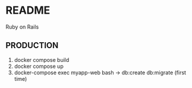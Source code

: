 # README

Ruby on Rails

## PRODUCTION

1. docker compose build
2. docker compose up
3. docker-compose exec myapp-web bash -> db:create db:migrate (first time)
